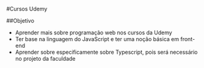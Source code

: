 #Cursos Udemy

##Objetivo
- Aprender mais sobre programação web nos cursos da Udemy
- Ter base na linguagem do JavaScript e ter uma noção básica em front-end
- Aprender sobre especificamente sobre Typescript, pois será necessário no projeto da faculdade